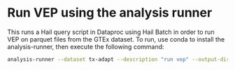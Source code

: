 # Run VEP using the analysis runner

This runs a Hail query script in Dataproc using Hail Batch in order to run VEP on parquet files from the GTEx dataset. To run, use conda to install the analysis-runner, then execute the following command:

```sh
analysis-runner --dataset tx-adapt --description "run vep" --output-dir "vep/v1" --access-level test run_vep.py --gtex-file gs://cpg-gtex-test/v8/whole_blood/Whole_Blood.v8.EUR.allpairs.chr21.parquet
```
